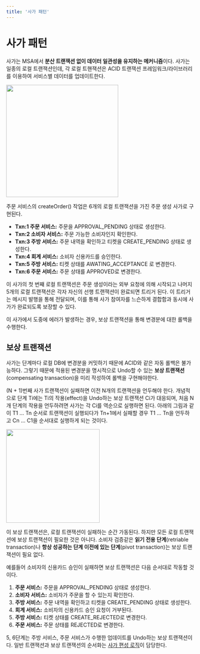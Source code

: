 ```yaml
---
title: '사가 패턴'
---
```

# 사가 패턴

사가는 MSA에서 **분산 트랜잭션 없이 데이터 일관성을 유지하는 메커니즘**이다. 사가는 일종의 로컬 트랜잭션인데, 각 로컬 트핸잭션은 ACID 트랜잭션 프레임워크/라이브러리를 이용하여 서비스별 데이터를 업데이트한다.

<img height=300px src="https://user-images.githubusercontent.com/81006587/214555623-392aa90b-891a-4414-b9f2-5ec3b57275ae.png"/>

주문 서비스의 createOrder() 작업은 6개의 로컬 트랜잭션을 가진 주문 생성 사가로 구현된다.

- **Txn:1 주문 서비스:** 주문을 APPROVAL_PENDING 상태로 생성한다. 
- **Txn:2 소비자 서비스:** 주문 가능한 소비자인지 확인한다.
- **Txn:3 주방 서비스:** 주문 내역을 확인하고 티켓을 CREATE_PENDING 상태로 생성한다.
- **Txn:4 회계 서비스:** 소비자 신용카드를 승인한다.
- **Txn:5 주방 서비스:** 티켓 상태를 AWATING_ACCEPTANCE 로 변경한다.
- **Txn:6 주문 서비스:** 주문 상태를 APPROVED로 변경한다.

이 사가의 첫 번쨰 로컬 트랜잭션은 주문 생성이라는 외부 요청에 의해 시작되고 나머지 5개의 로컬 트랜잭션은 각자 자신의 선행 트랜잭션이 완료되면 트리거 된다. 이 트리거는 메시지 발행을 통해 전달되며, 이를 통해 사가 참여자를 느슨하게 결합함과 동시에 사가가 완료되도록 보장할 수 있다.

이 사가에서 도중에 에러가 발생하는 경우, 보상 트랜잭션을 통해 변경분에 대한 롤백을 수행한다.

## 보상 트랜잭션

사가는 단계마다 로컬 DB에 변경분을 커밋하기 때문에 ACID와 같은 자동 롤백은 불가능하다. 그렇기 때문에 적용된 변경분을 명시적으로 Undo할 수 있는 **보상 트랜잭션**(compensating transaction)을 미리 작성하여 롤백을 구현해야한다.

(N + 1)번째 사가 트랜잭션이 실패하면 이전 N개의 트랜잭션을 언두해야 한다. 개념적으로 단계 Ti에는 Ti의 작용(effect)을 Undo하는 보상 트랜잭션 Ci가 대응되며, 처음 N개 단계의 작용을 언두하려면 사가는 각 Ci를 역순으로 실행하면 된다. 아래의 그림과 같이 T1 … Tn 순서로 트랜잭션이 실행되다가 Tn+1에서 실패할 경우 T1 … Tn을 언두하고 Cn … C1을 순서대로 실행하게 되는 것이다.

<img height=250px src="https://user-images.githubusercontent.com/81006587/214557902-18f74eb5-313f-42f0-b8df-af873f3ecad6.png"/>

이 보상 트랜잭션은, 로컬 트랜잭션이 실패하는 순간 가동된다. 하지만 모든 로컬 트랜잭션에 보상 트랜잭션이 필요한 것은 아니다. 소비자 검증같은 **읽기 전용 단계**(retriable transaction)나 **항상 성공하는 단계 이전에 있는 단계**(pivot transaction)는 보상 트랜잭션이 필요 없다.

예를들어 소비자의 신용카드 승인이 실패하면 보상 트랜잭션은 다음 순서대로 작동할 것이다.

1. **주문 서비스:** 주문을 APPROVAL_PENDING 상태로 생성한다.
2. **소비자 서비스:** 소비자가 주문을 할 수 있는지 확인한다.
3. **주방 서비스:** 주문 내역을 확인하고 티켓을 CREATE_PENDING 상태로 생성한다.
4. **회계 서비스:** 소비자의 신용카드 승인 요청이 거부된다.
5. **주방 서비스:** 티켓 상태를 CREATE_REJECTED로 변경한다.
6. **주문 서비스:** 주문 상태를 REJECTED로 변경한다.

5, 6단계는 주방 서비스, 주문 서비스가 수행한 업데이트를 Undo하는 보상 트랜잭션이다. 일반 트랜잭션과 보상 트랜잭션의 순서화는 [사가 편성 로직](./%EC%82%AC%EA%B0%80%E2%80%85%ED%8E%B8%EC%84%B1.md)이 담당한다.
